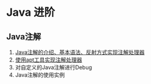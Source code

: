 # Java 进阶
## Java注解

1. [Java注解的介绍、基本语法、反射方式实现注解处理器](https://github.com/OriginalLove/JavaAdvanced/blob/master/Java%E6%B3%A8%E8%A7%A3%E4%B8%80.md)
2. [使用apt工具实现注解处理器](https://github.com/OriginalLove/JavaAdvanced/blob/master/Java%E6%B3%A8%E8%A7%A3%E4%BA%8C.md)
3. 对自定义的Java注解进行Debug
4. Java注解的使用实例